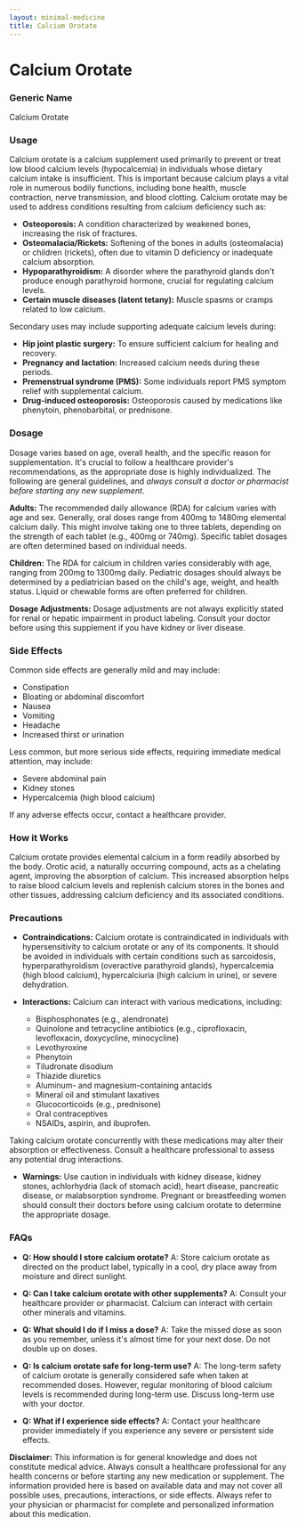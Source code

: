 ```yaml
---
layout: minimal-medicine
title: Calcium Orotate
---
```


# Calcium Orotate
### Generic Name
Calcium Orotate

### Usage

Calcium orotate is a calcium supplement used primarily to prevent or treat low blood calcium levels (hypocalcemia) in individuals whose dietary calcium intake is insufficient.  This is important because calcium plays a vital role in numerous bodily functions, including bone health, muscle contraction, nerve transmission, and blood clotting.  Calcium orotate may be used to address conditions resulting from calcium deficiency such as:

*   **Osteoporosis:** A condition characterized by weakened bones, increasing the risk of fractures.
*   **Osteomalacia/Rickets:**  Softening of the bones in adults (osteomalacia) or children (rickets), often due to vitamin D deficiency or inadequate calcium absorption.
*   **Hypoparathyroidism:** A disorder where the parathyroid glands don't produce enough parathyroid hormone, crucial for regulating calcium levels.
*   **Certain muscle diseases (latent tetany):**  Muscle spasms or cramps related to low calcium.

Secondary uses may include supporting adequate calcium levels during:

*   **Hip joint plastic surgery:** To ensure sufficient calcium for healing and recovery.
*   **Pregnancy and lactation:**  Increased calcium needs during these periods.
*   **Premenstrual syndrome (PMS):**  Some individuals report PMS symptom relief with supplemental calcium.
*   **Drug-induced osteoporosis:** Osteoporosis caused by medications like phenytoin, phenobarbital, or prednisone.


### Dosage

Dosage varies based on age, overall health, and the specific reason for supplementation. It's crucial to follow a healthcare provider's recommendations, as the appropriate dose is highly individualized.  The following are general guidelines, and *always consult a doctor or pharmacist before starting any new supplement*.

**Adults:**  The recommended daily allowance (RDA) for calcium varies with age and sex.  Generally, oral doses range from 400mg to 1480mg elemental calcium daily. This might involve taking one to three tablets, depending on the strength of each tablet (e.g., 400mg or 740mg).  Specific tablet dosages are often determined based on individual needs.

**Children:**  The RDA for calcium in children varies considerably with age, ranging from 200mg to 1300mg daily. Pediatric dosages should always be determined by a pediatrician based on the child's age, weight, and health status.  Liquid or chewable forms are often preferred for children.

**Dosage Adjustments:**  Dosage adjustments are not always explicitly stated for renal or hepatic impairment in product labeling. Consult your doctor before using this supplement if you have kidney or liver disease.

### Side Effects

Common side effects are generally mild and may include:

*   Constipation
*   Bloating or abdominal discomfort
*   Nausea
*   Vomiting
*   Headache
*   Increased thirst or urination

Less common, but more serious side effects, requiring immediate medical attention, may include:

*   Severe abdominal pain
*   Kidney stones
*   Hypercalcemia (high blood calcium)


If any adverse effects occur, contact a healthcare provider.


### How it Works

Calcium orotate provides elemental calcium in a form readily absorbed by the body. Orotic acid, a naturally occurring compound, acts as a chelating agent, improving the absorption of calcium. This increased absorption helps to raise blood calcium levels and replenish calcium stores in the bones and other tissues, addressing calcium deficiency and its associated conditions.

### Precautions

* **Contraindications:** Calcium orotate is contraindicated in individuals with hypersensitivity to calcium orotate or any of its components.  It should be avoided in individuals with certain conditions such as sarcoidosis, hyperparathyroidism (overactive parathyroid glands), hypercalcemia (high blood calcium), hypercalciuria (high calcium in urine), or severe dehydration.


* **Interactions:** Calcium can interact with various medications, including:
    * Bisphosphonates (e.g., alendronate)
    * Quinolone and tetracycline antibiotics (e.g., ciprofloxacin, levofloxacin, doxycycline, minocycline)
    * Levothyroxine
    * Phenytoin
    * Tiludronate disodium
    * Thiazide diuretics
    * Aluminum- and magnesium-containing antacids
    * Mineral oil and stimulant laxatives
    * Glucocorticoids (e.g., prednisone)
    * Oral contraceptives
    * NSAIDs, aspirin, and ibuprofen.

Taking calcium orotate concurrently with these medications may alter their absorption or effectiveness.  Consult a healthcare professional to assess any potential drug interactions.


* **Warnings:** Use caution in individuals with kidney disease, kidney stones, achlorhydria (lack of stomach acid), heart disease, pancreatic disease, or malabsorption syndrome. Pregnant or breastfeeding women should consult their doctors before using calcium orotate to determine the appropriate dosage.


### FAQs

* **Q: How should I store calcium orotate?** A: Store calcium orotate as directed on the product label, typically in a cool, dry place away from moisture and direct sunlight.

* **Q: Can I take calcium orotate with other supplements?** A:  Consult your healthcare provider or pharmacist. Calcium can interact with certain other minerals and vitamins.

* **Q:  What should I do if I miss a dose?** A:  Take the missed dose as soon as you remember, unless it's almost time for your next dose.  Do not double up on doses.

* **Q:  Is calcium orotate safe for long-term use?** A:  The long-term safety of calcium orotate is generally considered safe when taken at recommended doses. However, regular monitoring of blood calcium levels is recommended during long-term use.  Discuss long-term use with your doctor.

* **Q:  What if I experience side effects?** A: Contact your healthcare provider immediately if you experience any severe or persistent side effects.  


**Disclaimer:** This information is for general knowledge and does not constitute medical advice. Always consult a healthcare professional for any health concerns or before starting any new medication or supplement.  The information provided here is based on available data and may not cover all possible uses, precautions, interactions, or side effects.  Always refer to your physician or pharmacist for complete and personalized information about this medication.
